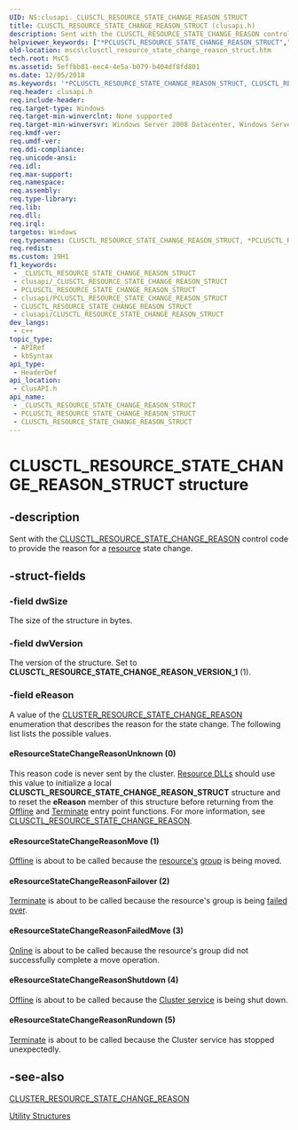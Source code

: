```yaml
---
UID: NS:clusapi._CLUSCTL_RESOURCE_STATE_CHANGE_REASON_STRUCT
title: CLUSCTL_RESOURCE_STATE_CHANGE_REASON_STRUCT (clusapi.h)
description: Sent with the CLUSCTL_RESOURCE_STATE_CHANGE_REASON control code to provide the reason for a resource state change.
helpviewer_keywords: ["*PCLUSCTL_RESOURCE_STATE_CHANGE_REASON_STRUCT","CLUSCTL_RESOURCE_STATE_CHANGE_REASON","CLUSCTL_RESOURCE_STATE_CHANGE_REASON structure [Failover Cluster]","CLUSCTL_RESOURCE_STATE_CHANGE_REASON_STRUCT","CLUSCTL_RESOURCE_STATE_CHANGE_REASON_STRUCT structure [Failover Cluster]","PCLUSCTL_RESOURCE_STATE_CHANGE_REASON","PCLUSCTL_RESOURCE_STATE_CHANGE_REASON structure pointer [Failover Cluster]","_wolf_clusctl_resource_state_change_reason_struct","clusapi/CLUSCTL_RESOURCE_STATE_CHANGE_REASON_STRUCT","clusapi/PCLUSCTL_RESOURCE_STATE_CHANGE_REASON","eResourceStateChangeReasonFailedMove","eResourceStateChangeReasonFailover","eResourceStateChangeReasonMove","eResourceStateChangeReasonRundown","eResourceStateChangeReasonShutdown","eResourceStateChangeReasonUnknown","mscs.clusctl_resource_state_change_reason_struct"]
old-location: mscs\clusctl_resource_state_change_reason_struct.htm
tech.root: MsCS
ms.assetid: 5effbb81-eec4-4e5a-b079-b404df8fd801
ms.date: 12/05/2018
ms.keywords: '*PCLUSCTL_RESOURCE_STATE_CHANGE_REASON_STRUCT, CLUSCTL_RESOURCE_STATE_CHANGE_REASON, CLUSCTL_RESOURCE_STATE_CHANGE_REASON structure [Failover Cluster], CLUSCTL_RESOURCE_STATE_CHANGE_REASON_STRUCT, CLUSCTL_RESOURCE_STATE_CHANGE_REASON_STRUCT structure [Failover Cluster], PCLUSCTL_RESOURCE_STATE_CHANGE_REASON, PCLUSCTL_RESOURCE_STATE_CHANGE_REASON structure pointer [Failover Cluster], _wolf_clusctl_resource_state_change_reason_struct, clusapi/CLUSCTL_RESOURCE_STATE_CHANGE_REASON_STRUCT, clusapi/PCLUSCTL_RESOURCE_STATE_CHANGE_REASON, eResourceStateChangeReasonFailedMove, eResourceStateChangeReasonFailover, eResourceStateChangeReasonMove, eResourceStateChangeReasonRundown, eResourceStateChangeReasonShutdown, eResourceStateChangeReasonUnknown, mscs.clusctl_resource_state_change_reason_struct'
req.header: clusapi.h
req.include-header: 
req.target-type: Windows
req.target-min-winverclnt: None supported
req.target-min-winversvr: Windows Server 2008 Datacenter, Windows Server 2008 Enterprise
req.kmdf-ver: 
req.umdf-ver: 
req.ddi-compliance: 
req.unicode-ansi: 
req.idl: 
req.max-support: 
req.namespace: 
req.assembly: 
req.type-library: 
req.lib: 
req.dll: 
req.irql: 
targetos: Windows
req.typenames: CLUSCTL_RESOURCE_STATE_CHANGE_REASON_STRUCT, *PCLUSCTL_RESOURCE_STATE_CHANGE_REASON_STRUCT
req.redist: 
ms.custom: 19H1
f1_keywords:
 - _CLUSCTL_RESOURCE_STATE_CHANGE_REASON_STRUCT
 - clusapi/_CLUSCTL_RESOURCE_STATE_CHANGE_REASON_STRUCT
 - PCLUSCTL_RESOURCE_STATE_CHANGE_REASON_STRUCT
 - clusapi/PCLUSCTL_RESOURCE_STATE_CHANGE_REASON_STRUCT
 - CLUSCTL_RESOURCE_STATE_CHANGE_REASON_STRUCT
 - clusapi/CLUSCTL_RESOURCE_STATE_CHANGE_REASON_STRUCT
dev_langs:
 - c++
topic_type:
 - APIRef
 - kbSyntax
api_type:
 - HeaderDef
api_location:
 - ClusAPI.h
api_name:
 - _CLUSCTL_RESOURCE_STATE_CHANGE_REASON_STRUCT
 - PCLUSCTL_RESOURCE_STATE_CHANGE_REASON_STRUCT
 - CLUSCTL_RESOURCE_STATE_CHANGE_REASON_STRUCT
---
```


# CLUSCTL_RESOURCE_STATE_CHANGE_REASON_STRUCT structure


## -description

Sent with the 
    <a href="/previous-versions/windows/desktop/mscs/clusctl-resource-state-change-reason">CLUSCTL_RESOURCE_STATE_CHANGE_REASON</a> 
    control code to provide the reason for a <a href="/previous-versions/windows/desktop/mscs/resources">resource</a> state 
    change.

## -struct-fields

### -field dwSize

The size of the structure in bytes.

### -field dwVersion

The version of the structure. Set to 
       <b>CLUSCTL_RESOURCE_STATE_CHANGE_REASON_VERSION_1</b> (1).

### -field eReason

A value of the 
      <a href="/previous-versions/windows/desktop/api/clusapi/ne-clusapi-cluster_resource_state_change_reason">CLUSTER_RESOURCE_STATE_CHANGE_REASON</a> 
      enumeration that describes the reason for the state change. The following list lists the possible values.



#### eResourceStateChangeReasonUnknown (0)

This reason code is never sent by the cluster. 
         <a href="/previous-versions/windows/desktop/mscs/resource-dlls">Resource DLLs</a> should use this value to initialize a 
         local 
         <b>CLUSCTL_RESOURCE_STATE_CHANGE_REASON_STRUCT</b> 
         structure and to reset the <b>eReason</b> member of this structure before returning from 
         the <a href="/previous-versions/windows/desktop/api/resapi/nc-resapi-poffline_routine">Offline</a> 
         and <a href="/previous-versions/windows/desktop/api/resapi/nc-resapi-pterminate_routine">Terminate</a> entry point functions. For more 
         information, see 
         <a href="/previous-versions/windows/desktop/mscs/clusctl-resource-state-change-reason">CLUSCTL_RESOURCE_STATE_CHANGE_REASON</a>.



#### eResourceStateChangeReasonMove (1)


<a href="/previous-versions/windows/desktop/api/resapi/nc-resapi-poffline_routine">Offline</a> is about to be called because the 
         <a href="/previous-versions/windows/desktop/mscs/resources">resource's</a> <a href="/previous-versions/windows/desktop/mscs/groups">group</a> is being moved.



#### eResourceStateChangeReasonFailover (2)


<a href="/previous-versions/windows/desktop/api/resapi/nc-resapi-pterminate_routine">Terminate</a> is about to be called because the 
         resource's group is being <a href="/previous-versions/windows/desktop/mscs/failover">failed over</a>.



#### eResourceStateChangeReasonFailedMove (3)


<a href="/previous-versions/windows/desktop/api/resapi/nc-resapi-poffline_routine">Online</a> is about to be called because the resource's 
         group did not successfully complete a move operation.



#### eResourceStateChangeReasonShutdown (4)


<a href="/previous-versions/windows/desktop/api/resapi/nc-resapi-poffline_routine">Offline</a> is about to be called because the 
         <a href="/previous-versions/windows/desktop/mscs/cluster-service">Cluster service</a> is being shut down.



#### eResourceStateChangeReasonRundown (5)


<a href="/previous-versions/windows/desktop/api/resapi/nc-resapi-pterminate_routine">Terminate</a> is about to be called because the Cluster 
         service has stopped unexpectedly.

## -see-also

<a href="/previous-versions/windows/desktop/api/clusapi/ne-clusapi-cluster_resource_state_change_reason">CLUSTER_RESOURCE_STATE_CHANGE_REASON</a>



<a href="/previous-versions/windows/desktop/mscs/utility-structures">Utility Structures</a>

